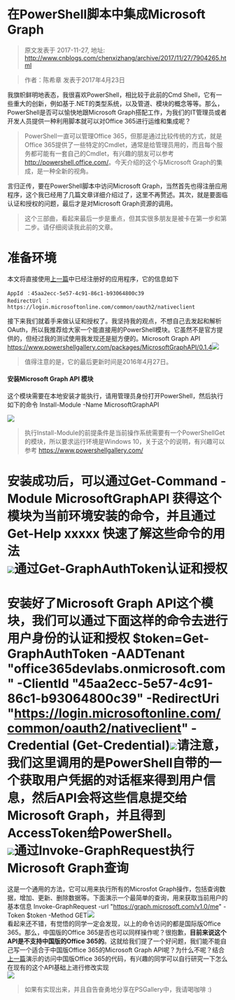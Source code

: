 # 在PowerShell脚本中集成Microsoft Graph 
> 原文发表于 2017-11-27, 地址: http://www.cnblogs.com/chenxizhang/archive/2017/11/27/7904265.html 


  



> 作者：陈希章 发表于2017年4月23日
> 
> 

我旗帜鲜明地表态，我很喜欢PowerShell，相比较于此前的Cmd Shell，它有一些重大的创新，例如基于.NET的类型系统，以及管道、模块的概念等等。那么，PowerShell是否可以愉快地跟Microsoft Graph搭配工作，为我们的IT管理员或者开发人员提供一种利用脚本就可以对Office 365进行运维和集成呢？
> PowerShell一直可以管理Office 365，但那是通过比较传统的方式，就是Office 365提供了一些特定的Cmdlet，通常是给管理员用的，而且每个服务都可能有一套自己的Cmdlet，有兴趣的朋友可以参考<http://powershell.office.com/>。今天介绍的这个与Microsoft Graph的集成，是一种全新的视角。
> 
> 

言归正传，要在PowerShell脚本中访问Microsoft Graph，当然首先也得注册应用程序，这个我已经用了几篇文章详细介绍过了，这里不再赘述。其次，就是要面临认证和授权的问题，最后才是对Microsoft Graph资源的调用。
> 这个三部曲，看起来最后一步是重点，但其实很多朋友是被卡在第一步和第二步。请仔细阅读我此前的文章。
> 
> 

准备环境
====

本文将直接使用[上一篇](https://chenxizhang.gitbooks.io/office365devguide/docs/desktopapplication.html)中已经注册好的应用程序，它的信息如下
```
AppId ：45aa2ecc-5e57-4c91-86c1-b93064800c39
RedirectUrl ：https://login.microsoftonline.com/common/oauth2/nativeclient

```
接下来我们就着手来做认证和授权了。我坚持我的观点，不想自己去发起和解析OAuth，所以我推荐给大家一个能直接用的PowerShell模块。它虽然不是官方提供的，但经过我的测试使用我发现还是挺方便的。Microsoft Graph API <https://www.powershellgallery.com/packages/MicrosoftGraphAPI/0.1.4>![](https://chenxizhang.gitbooks.io/office365devguide/docs/images/microsoftgraphapi-powershell.png)
> 值得注意的是，它的最后更新时间是2016年4月27日。
> 
> 

#### 安装Microsoft Graph API 模块

这个模块需要在本地安装才能执行，请用管理员身份打开PowerShell，然后执行如下的命令 Install-Module -Name MicrosoftGraphAPI 

![](https://chenxizhang.gitbooks.io/office365devguide/docs/images/powershell-installmodule.png)


> 执行Install-Module的前提条件是当前操作系统需要有一个PowerShellGet的模块，所以要求运行环境是Windows 10，关于这个的说明，有兴趣可以参考 <https://www.powershellgallery.com/>
> 
> 

安装成功后，可以通过Get-Command -Module MicrosoftGraphAPI 获得这个模块为当前环境安装的命令，并且通过Get-Help xxxxx 快速了解这些命令的用法  
![](https://chenxizhang.gitbooks.io/office365devguide/docs/images/powershell-install-post.png)通过Get-GraphAuthToken认证和授权
=========================

安装好了Microsoft Graph API这个模块，我们可以通过下面这样的命令去进行用户身份的认证和授权 $token=Get-GraphAuthToken -AADTenant "office365devlabs.onmicrosoft.com" -ClientId "45aa2ecc-5e57-4c91-86c1-b93064800c39" -RedirectUri "<https://login.microsoftonline.com/common/oauth2/nativeclient>" -Credential (Get-Credential)![](https://chenxizhang.gitbooks.io/office365devguide/docs/images/powershell-login.png)请注意，我们这里调用的是PowerShell自带的一个获取用户凭据的对话框来得到用户信息，然后API会将这些信息提交给Microsoft Graph，并且得到AccessToken给PowerShell。  
![](https://chenxizhang.gitbooks.io/office365devguide/docs/images/powershell-token.PNG)通过Invoke-GraphRequest执行Microsoft Graph查询
========================================

这是一个通用的方法，它可以用来执行所有的Microsfot Graph操作，包括查询数据，增加、更新、删除数据等。下面演示一个最简单的查询，用来获取当前用户的基本信息 Invoke-GraphRequest -url "<https://graph.microsoft.com/v1.0/me>" -Token $token -Method GET![](https://chenxizhang.gitbooks.io/office365devguide/docs/images/powershell-me.PNG)  
看起来还不错，有觉悟的同学一定会发现，以上的命令访问的都是国际版Office 365。那么，中国版的Office 365是否也可以同样操作呢？很抱歉，**目前来说这个API是不支持中国版的Office 365的**。这就给我们提了一个好问题，我们能不能自己写一个适合于中国版Office 365的Microsoft Graph API呢？为什么不呢？结合[上一篇](https://chenxizhang.gitbooks.io/office365devguide/docs/desktopapplication.html)演示的访问中国版Office 365的代码，有兴趣的同学可以自行研究一下怎么在现有的这个API基础上进行修改实现  
![](https://chenxizhang.gitbooks.io/office365devguide/docs/images/powershell-api-sample.png)
> 如果有实现出来，并且自告奋勇地分享在PSGallery中，我请喝咖啡 :)
> 
> 













































